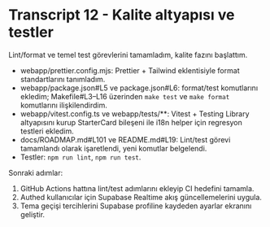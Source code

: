 # Transcript 12 - Kalite altyapısı ve testler

Lint/format ve temel test görevlerini tamamladım, kalite fazını başlattım.
- webapp/prettier.config.mjs: Prettier + Tailwind eklentisiyle format standartlarını tanımladım.
- webapp/package.json#L5 ve package.json#L6: format/test komutlarını ekledim; Makefile#L3–L16 üzerinden `make test` ve `make format` komutlarını ilişkilendirdim.
- webapp/vitest.config.ts ve webapp/tests/**: Vitest + Testing Library altyapısını kurup StarterCard bileşeni ile i18n helper için regresyon testleri ekledim.
- docs/ROADMAP.md#L101 ve README.md#L19: Lint/test görevi tamamlandı olarak işaretlendi, yeni komutlar belgelendi.
- Testler: `npm run lint`, `npm run test`.

Sonraki adımlar:
1) GitHub Actions hattına lint/test adımlarını ekleyip CI hedefini tamamla.
2) Authed kullanıcılar için Supabase Realtime akış güncellemelerini uygula.
3) Tema geçişi tercihlerini Supabase profiline kaydeden ayarlar ekranını geliştir.
